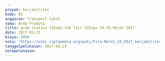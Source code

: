 ```yaml
---
proyek: kerjabilitas
kode: B5
anggaran: Transport lokal
nama: Anda Pradyta
title: grab stasiun JIExpo Job fair JIExpo 24-25 Maret 2017
date: 2017-03-23
biaya: 5000
nota: "https://wiki.ciptamedia.org/wiki/File:Maret_23_2017_kerjabilitas_B5_grab_stasiun_jiexpo_anda.jpg"
tanggalpelunasan: 2017-03-23
notapelunasan:
---
```

